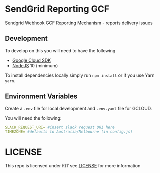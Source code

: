# SendGrid Reporting GCF
Sendgrid Webhook GCF Reporting Mechanism - reports delivery issues 

## Development
To develop on this you will need to have the following
- [Google Cloud SDK](https://cloud.google.com/sdk/)
- [NodeJS](https://nodejs.org) 10 (minimum)

To install dependencies locally simply run `npm install` or if you use Yarn `yarn`.

## Environment Variables
Create a `.env` file for local development and `.env.yaml` file for GCLOUD.

You will need the following:
```yaml
SLACK_REQUEST_URI= #insert slack request URI here
TIMEZONE= #defaults to Australia/Melbourne (in config.js)
```

# LICENSE

This repo is licensed under `MIT` see [LICENSE](./LICENSE) for more information
